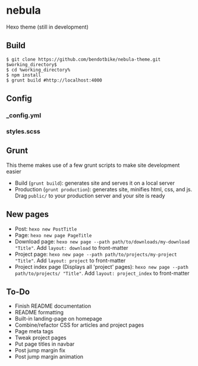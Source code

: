 # nebula
Hexo theme  (still in development)

## Build
```
$ git clone https://github.com/bendotbike/nebula-theme.git $working_directory$
$ cd %working_directory%
$ npm install
$ grunt build #http://localhost:4000
```

## Config
### _config.yml

### styles.scss

## Grunt
This theme makes use of a few grunt scripts to make site development easier
- Build (```grunt build```): generates site and serves it on a local server
- Production (```grunt production```): generates site, minifies html, css, and js. Drag ```public/``` to your production server and your site is ready

## New pages
- Post: ```hexo new PostTitle```
- Page: ```hexo new page PageTitle```
- Download page: ```hexo new page --path path/to/downloads/my-download "Title"```. Add ```layout: download``` to front-matter
- Project page: ```hexo new page --path path/to/projects/my-project "Title"```. Add ```layout: project``` to front-matter
- Project index page (Displays all 'project' pages): ```hexo new page --path path/to/projects/ "Title"```. Add ```layout: project_index``` to front-matter

## To-Do
- Finish README documentation
- README formatting
- Built-in landing-page on homepage
- Combine/refactor CSS for articles and project pages
- Page meta tags
- Tweak project pages
- Put page titles in navbar
- Post jump margin fix
- Post jump margin animation
